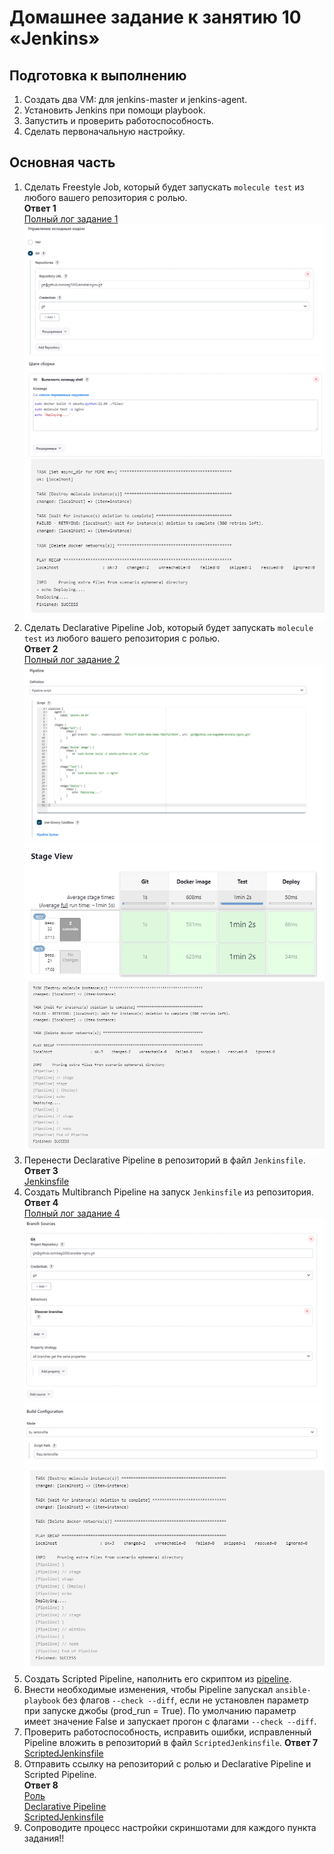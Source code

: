 # Домашнее задание к занятию 10 «Jenkins»

## Подготовка к выполнению

1. Создать два VM: для jenkins-master и jenkins-agent.
2. Установить Jenkins при помощи playbook.
3. Запустить и проверить работоспособность.
4. Сделать первоначальную настройку.

## Основная часть

1. Сделать Freestyle Job, который будет запускать `molecule test` из любого вашего репозитория с ролью.  
**Ответ 1**  
[Полный лог задание 1](https://github.com/bag2000/ansible-nginx/blob/main/solutions/1-3-full-log.txt)  
![img1-1](https://github.com/bag2000/ansible-nginx/blob/main/solutions/1-1.png)  
![img1-2](https://github.com/bag2000/ansible-nginx/blob/main/solutions/1-2.png)  
![img1-3](https://github.com/bag2000/ansible-nginx/blob/main/solutions/1-3.png)  
2. Сделать Declarative Pipeline Job, который будет запускать `molecule test` из любого вашего репозитория с ролью.  
**Ответ 2**  
[Полный лог задание 2](https://github.com/bag2000/ansible-nginx/blob/main/solutions/2-3-full-log.txt)  
![img2-1](https://github.com/bag2000/ansible-nginx/blob/main/solutions/2-1.png)  
![img2-2](https://github.com/bag2000/ansible-nginx/blob/main/solutions/2-2.png)  
![img2-3](https://github.com/bag2000/ansible-nginx/blob/main/solutions/2-3.png)  
3. Перенести Declarative Pipeline в репозиторий в файл `Jenkinsfile`.  
**Ответ 3**  
[Jenkinsfile](https://github.com/bag2000/ansible-nginx/blob/main/files/Jenkinsfile)  
4. Создать Multibranch Pipeline на запуск `Jenkinsfile` из репозитория.  
**Ответ 4**  
[Полный лог задание 4](https://github.com/bag2000/ansible-nginx/blob/main/solutions/4-2-full-log.txt)  
![img4-1](https://github.com/bag2000/ansible-nginx/blob/main/solutions/4-1.png)  
![img4-2](https://github.com/bag2000/ansible-nginx/blob/main/solutions/4-2.png)  
5. Создать Scripted Pipeline, наполнить его скриптом из [pipeline](./pipeline).
6. Внести необходимые изменения, чтобы Pipeline запускал `ansible-playbook` без флагов `--check --diff`, если не установлен параметр при запуске джобы (prod_run = True). По умолчанию параметр имеет значение False и запускает прогон с флагами `--check --diff`.
7. Проверить работоспособность, исправить ошибки, исправленный Pipeline вложить в репозиторий в файл `ScriptedJenkinsfile`.
**Ответ 7**  
[ScriptedJenkinsfile](https://github.com/bag2000/ansible-nginx/blob/main/files/ScriptedJenkinsfile) 
8. Отправить ссылку на репозиторий с ролью и Declarative Pipeline и Scripted Pipeline.  
**Ответ 8**  
[Роль](https://github.com/bag2000/ansible-nginx/tree/main/roles)  
[Declarative Pipeline](https://github.com/bag2000/ansible-nginx/blob/main/files/Jenkinsfile)  
[ScriptedJenkinsfile](https://github.com/bag2000/ansible-nginx/blob/main/files/ScriptedJenkinsfile) 
9. Сопроводите процесс настройки скриншотами для каждого пункта задания!!